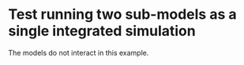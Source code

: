 # Test running two sub-models as a single integrated simulation

The models do not interact in this example.

